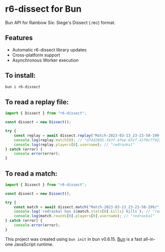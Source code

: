 # r6-dissect for Bun

Bun API for Rainbow Six: Siege's Dissect (.rec) format.

## Features

- Automatic r6-dissect library updates
- Cross-platform support
- Asynchronous Worker execution

## To install:

```bash
bun i r6-dissect
```

## To read a replay file:

```ts
import { Dissect } from "r6-dissect";

const dissect = new Dissect();

try {
	const replay = await dissect.replay("Match-2023-03-13_23-23-58-199-R01.rec");
	console.log(replay.matchID); // "d74d2685-193f-4fee-831f-41f8c7792250"
	console.log(replay.players[0].username); // "redraskal"
} catch (error) {
	console.error(error);
}
```

## To read a match:

```ts
import { Dissect } from "r6-dissect";

const dissect = new Dissect();

try {
	const match = await dissect.match("Match-2023-03-13_23-23-58-199/");
	console.log(`redraskal has ${match.stats[0].kills} kills`); // "redraskal has 6 kills"
	console.log(match.rounds[0].players[0].username); // "redraskal"
} catch (error) {
	console.error(error);
}
```

This project was created using `bun init` in bun v0.6.15. [Bun](https://bun.sh) is a fast all-in-one JavaScript runtime.
